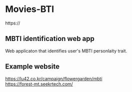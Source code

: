 # Movies-BTI
https://


## MBTI identification web app
Web applicaton that identifies user's MBTI personlaity trait.


## Example website
https://lu42.co.kr/campaign/flowergarden/mbti \
https://forest-mt.seekrtech.com/